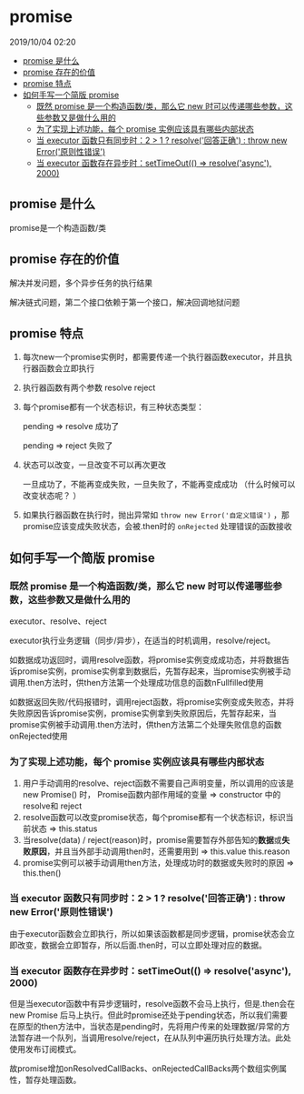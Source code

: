 # promise

2019/10/04 02:20
<!-- TOC -->

- [promise 是什么](#promise-是什么)
- [promise 存在的价值](#promise-存在的价值)
- [promise 特点](#promise-特点)
- [如何手写一个简版 promise](#如何手写一个简版-promise)
  - [既然 promise 是一个构造函数/类，那么它 new 时可以传递哪些参数，这些参数又是做什么用的](#既然-promise-是一个构造函数类那么它-new-时可以传递哪些参数这些参数又是做什么用的)
  - [为了实现上述功能，每个 promise 实例应该具有哪些内部状态](#为了实现上述功能每个-promise-实例应该具有哪些内部状态)
  - [当 executor 函数只有同步时：2 > 1 ? resolve('回答正确') : throw new Error('原则性错误')](#当-executor-函数只有同步时2--1--resolve回答正确--throw-new-error原则性错误)
  - [当 executor 函数存在异步时：setTimeOut(() => resolve('async'), 2000)](#当-executor-函数存在异步时settimeout--resolveasync-2000)

<!-- /TOC -->
## promise 是什么

promise是一个构造函数/类

## promise 存在的价值

解决并发问题，多个异步任务的执行结果

解决链式问题，第二个接口依赖于第一个接口，解决回调地狱问题

## promise 特点

1. 每次new一个promise实例时，都需要传递一个执行器函数executor，并且执行器函数会立即执行

2. 执行器函数有两个参数 resolve reject
3. 每个promise都有一个状态标识，有三种状态类型：

   pending => resolve 成功了

   pending => reject 失败了

4. 状态可以改变，一旦改变不可以再次更改

   一旦成功了，不能再变成失败，一旦失败了，不能再变成成功
    （什么时候可以改变状态呢？ ）

5. 如果执行器函数在执行时，抛出异常如 `throw new Error('自定义错误')` ，那promise应该变成失败状态，会被.then时的 `onRejected` 处理错误的函数接收

## 如何手写一个简版 promise

### 既然 promise 是一个构造函数/类，那么它 new 时可以传递哪些参数，这些参数又是做什么用的

executor、resolve、reject

executor执行业务逻辑（同步/异步），在适当的时机调用，resolve/reject。

如数据成功返回时，调用resolve函数，将promise实例变成成功态，并将数据告诉promise实例，promise实例拿到数据后，先暂存起来，当promise实例被手动调用.then方法时，供then方法第一个处理成功信息的函数nFullfilled使用

如数据返回失败/代码报错时，调用reject函数，将promise实例变成失败态，并将失败原因告诉promise实例，promise实例拿到失败原因后，先暂存起来，当promise实例被手动调用.then方法时，供then方法第二个处理失败信息的函数onRejected使用

### 为了实现上述功能，每个 promise 实例应该具有哪些内部状态

1. 用户手动调用的resolve、reject函数不需要自己声明变量，所以调用的应该是new Promise() 时， Promise函数内部作用域的变量 => constructor 中的resolve和 reject
2. resolve函数可以改变promise状态，每个promise都有一个状态标识，标识当前状态 => this.status
3. 当resolve(data) / reject(reason)时，promise需要暂存外部告知的**数据**或**失败原因**，并且当外部手动调用then时，还需要用到 => this.value  this.reason
4. promise实例可以被手动调用then方法，处理成功时的数据或失败时的原因 => this.then()

### 当 executor 函数只有同步时：2 > 1 ? resolve('回答正确') : throw new Error('原则性错误')

由于executor函数会立即执行，所以如果该函数都是同步逻辑，promise状态会立即改变，数据会立即暂存，所以后面.then时，可以立即处理对应的数据。

### 当 executor 函数存在异步时：setTimeOut(() => resolve('async'), 2000)

但是当executor函数中有异步逻辑时，resolve函数不会马上执行，但是.then会在 new Promise 后马上执行。但此时promise还处于pending状态，所以我们需要在原型的then方法中，当状态是pending时，先将用户传来的处理数据/异常的方法暂存进一个队列，当调用resolve/reject，在从队列中遍历执行处理方法。此处使用发布订阅模式。

故promise增加onResolvedCallBacks、onRejectedCallBacks两个数组实例属性，暂存处理函数。
